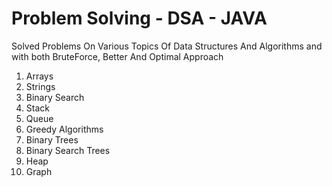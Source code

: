 # Problem Solving - DSA - JAVA
 
Solved Problems On Various Topics Of Data Structures And Algorithms and with both BruteForce, Better And  Optimal Approach 
1. Arrays
2. Strings
3. Binary Search
4. Stack
5. Queue
6. Greedy Algorithms
7. Binary Trees
8. Binary Search Trees
9. Heap 
10. Graph
